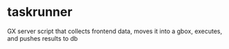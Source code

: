 # taskrunner
GX server script that collects frontend data, moves it into a gbox, executes, and pushes results to db

